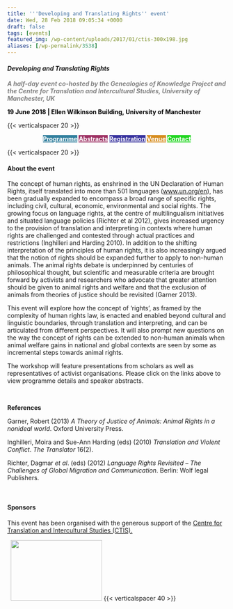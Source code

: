 ```yaml
---
title: '''Developing and Translating Rights'' event'
date: Wed, 28 Feb 2018 09:05:34 +0000
draft: false
tags: [events]
featured_img: /wp-content/uploads/2017/01/ctis-300x198.jpg
aliases: [/wp-permalink/3538]
---
```


<div class="entry-post"><h4 style="text-align: left;"><em><strong>Developing and Translating Rights</strong></em></h4>
<p style="text-align: left;"><span style="color: #808080;"><em><strong>A half-day event co-hosted by the Genealogies of Knowledge Project and the Centre for Translation and Intercultural Studies, University of Manchester, UK</strong></em></span></p>
<p style="text-align: left;"><span style="color: #000000;"><strong>19 June 2018 | Ellen Wilkinson Building, University of Manchester</strong></span></p>
{{< verticalspacer 20 >}}
<p style="text-align: center;"><strong><a class="fasc-button fasc-size-medium fasc-type-flat fasc-rounded-medium" style="background-color: #33809e; color: #ffffff;" href="http://genealogiesofknowledge.net/events/developing-translating-rights#programme">Programme</a>&nbsp;<a class="fasc-button fasc-size-medium fasc-type-flat fasc-rounded-medium" style="background-color: #9e3365; color: #ffffff;" href="http://genealogiesofknowledge.net/events/developing-translating-rights/abstracts/">Abstracts</a>&nbsp;<a class="fasc-button fasc-size-medium fasc-type-flat fasc-rounded-medium fasc-style-bold" style="background-color: #38339e; color: #ffffff;" href="http://genealogiesofknowledge.net/events/developing-translating-rights#registration">Registration</a>&nbsp;<a class="fasc-button fasc-size-medium fasc-type-flat fasc-rounded-medium" style="background-color: #d68d20; color: #ffffff;" href="http://genealogiesofknowledge.net/events/developing-translating-rights#venue">Venue</a>&nbsp;<a class="fasc-button fasc-size-medium fasc-type-flat fasc-rounded-medium" style="background-color: #22d622; color: #ffffff;" href="http://genealogiesofknowledge.net/events/developing-translating-rights#contact">Contact</a></strong></p>
{{< verticalspacer 20 >}}
<h4 id="about">About the event</h4>
The concept of human rights, as enshrined in the UN Declaration of Human Rights, itself translated into more than 501 languages (<a href="http://www.un.org/en">www.un.org/en</a>), has been gradually expanded to encompass a broad range of specific rights, including civil, cultural, economic, environmental and social rights. The growing focus on language rights, at the centre of multilingualism initiatives and situated language policies (Richter et al 2012), gives increased urgency to the provision of translation and interpreting in contexts where human rights are challenged and contested through actual practices and restrictions (Inghilleri and Harding 2010). In addition to the shifting interpretation of the principles of human rights, it is also increasingly argued that the notion of rights should be expanded further to apply to non-human animals. The animal rights debate is underpinned by centuries of philosophical thought, but scientific and measurable criteria are brought forward by activists and researchers who advocate that greater attention should be given to animal rights and welfare and that the exclusion of animals from theories of justice should be revisited (Garner 2013).

This event will explore how the concept of ‘rights’, as framed by the complexity of human rights law, is enacted and enabled beyond cultural and linguistic boundaries, through translation and interpreting, and can be articulated from different perspectives. It will also prompt new questions on the way the concept of rights can be extended to non-human animals when animal welfare gains in national and global contexts are seen by some as incremental steps towards animal rights.

The workshop will feature presentations from scholars as well as representatives of activist organisations. Please click on the links above to view programme details and speaker abstracts.

&nbsp;

<strong>References</strong>

Garner, Robert (2013) <em>A Theory of Justice of Animals: Animal Rights in a nonideal world</em>. Oxford University Press.

Inghilleri, Moira and Sue-Ann Harding (eds) (2010) <em>Translation and Violent Conflict</em>. <em>The Translator</em> 16(2).

Richter, Dagmar <em>et al</em>. (eds) (2012) <em>Language Rights Revisited – The Challenges of Global Migration and Communication</em>. Berlin: Wolf legal Publishers.

&nbsp;
<h4><strong id="sponsors">Sponsors</strong></h4>
This event has been organised with the generous support of the&nbsp;<a href="https://www.alc.manchester.ac.uk/ctis/">Centre for Translation and Intercultural Studies (CTIS).</a>

&nbsp;
<a href="https://www.alc.manchester.ac.uk/ctis/"><img class="wp-image-1257 size-full alignleft" src="/wp-content/uploads/2017/01/ctis-300x198.jpg" alt="" width="210" height="139"></a>
{{< verticalspacer 40 >}}</div>